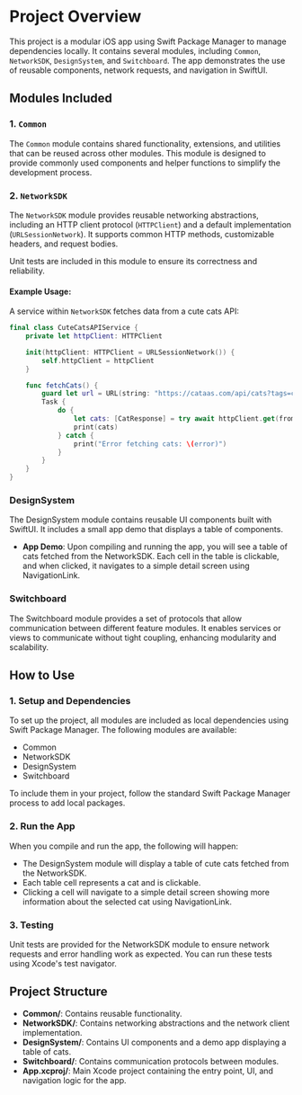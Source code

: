 # Project Overview

This project is a modular iOS app using Swift Package Manager to manage dependencies locally. It contains several modules, including `Common`, `NetworkSDK`, `DesignSystem`, and `Switchboard`. The app demonstrates the use of reusable components, network requests, and navigation in SwiftUI.

## Modules Included

### 1. `Common`

The `Common` module contains shared functionality, extensions, and utilities that can be reused across other modules. This module is designed to provide commonly used components and helper functions to simplify the development process.

### 2. `NetworkSDK`

The `NetworkSDK` module provides reusable networking abstractions, including an HTTP client protocol (`HTTPClient`) and a default implementation (`URLSessionNetwork`). It supports common HTTP methods, customizable headers, and request bodies.

Unit tests are included in this module to ensure its correctness and reliability.

#### Example Usage:
A service within `NetworkSDK` fetches data from a cute cats API:

```swift
final class CuteCatsAPIService {
    private let httpClient: HTTPClient

    init(httpClient: HTTPClient = URLSessionNetwork()) {
        self.httpClient = httpClient
    }

    func fetchCats() {
        guard let url = URL(string: "https://cataas.com/api/cats?tags=cute") else { return }
        Task {
            do {
                let cats: [CatResponse] = try await httpClient.get(from: url, httpMethod: .GET)
                print(cats)
            } catch {
                print("Error fetching cats: \(error)")
            }
        }
    }
}
```

### DesignSystem

The DesignSystem module contains reusable UI components built with SwiftUI. It includes a small app demo that displays a table of components.

- **App Demo**: Upon compiling and running the app, you will see a table of cats fetched from the NetworkSDK. Each cell in the table is clickable, and when clicked, it navigates to a simple detail screen using NavigationLink.

### Switchboard

The Switchboard module provides a set of protocols that allow communication between different feature modules. It enables services or views to communicate without tight coupling, enhancing modularity and scalability.

## How to Use

### 1. Setup and Dependencies
To set up the project, all modules are included as local dependencies using Swift Package Manager. The following modules are available:

- Common
- NetworkSDK
- DesignSystem
- Switchboard

To include them in your project, follow the standard Swift Package Manager process to add local packages.

### 2. Run the App

When you compile and run the app, the following will happen:

- The DesignSystem module will display a table of cute cats fetched from the NetworkSDK.
- Each table cell represents a cat and is clickable.
- Clicking a cell will navigate to a simple detail screen showing more information about the selected cat using NavigationLink.

### 3. Testing
Unit tests are provided for the NetworkSDK module to ensure network requests and error handling work as expected. You can run these tests using Xcode's test navigator.

## Project Structure
- **Common/**: Contains reusable functionality.
- **NetworkSDK/**: Contains networking abstractions and the network client implementation.
- **DesignSystem/**: Contains UI components and a demo app displaying a table of cats.
- **Switchboard/**: Contains communication protocols between modules.
- **App.xcproj/**: Main Xcode project containing the entry point, UI, and navigation logic for the app.

